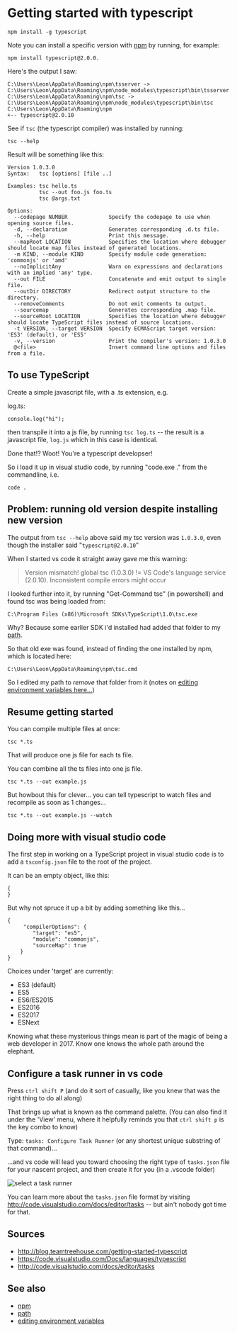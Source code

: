 ﻿# Getting started with typescript


    npm install -g typescript

Note you can install a specific version with [npm](../npm/install_npm.md) by running, for example:

    npm install typescript@2.0.0.



Here's the output I saw:

    C:\Users\Leon\AppData\Roaming\npm\tsserver -> C:\Users\Leon\AppData\Roaming\npm\node_modules\typescript\bin\tsserver
    C:\Users\Leon\AppData\Roaming\npm\tsc -> C:\Users\Leon\AppData\Roaming\npm\node_modules\typescript\bin\tsc
    C:\Users\Leon\AppData\Roaming\npm
    +-- typescript@2.0.10

See if `tsc` (the typescript compiler) was installed by running:

    tsc --help

Result will be something like this:

    Version 1.0.3.0
    Syntax:   tsc [options] [file ..]

    Examples: tsc hello.ts
              tsc --out foo.js foo.ts
              tsc @args.txt

    Options:
      --codepage NUMBER             Specify the codepage to use when opening source files.
      -d, --declaration             Generates corresponding .d.ts file.
      -h, --help                    Print this message.
      --mapRoot LOCATION            Specifies the location where debugger should locate map files instead of generated locations.
      -m KIND, --module KIND        Specify module code generation: 'commonjs' or 'amd'
      --noImplicitAny               Warn on expressions and declarations with an implied 'any' type.
      --out FILE                    Concatenate and emit output to single file.
      --outDir DIRECTORY            Redirect output structure to the directory.
      --removeComments              Do not emit comments to output.
      --sourcemap                   Generates corresponding .map file.
      --sourceRoot LOCATION         Specifies the location where debugger should locate TypeScript files instead of source locations.
      -t VERSION, --target VERSION  Specify ECMAScript target version: 'ES3' (default), or 'ES5'
      -v, --version                 Print the compiler's version: 1.0.3.0
      @<file>                       Insert command line options and files from a file.




## To use TypeScript

Create a simple javascript file, with a .ts extension, e.g.

log.ts:

    console.log("hi");

then transpile it into a js file, by running `tsc log.ts` -- the result is a javascript file, `log.js` which in this case is identical.

Done that!? Woot! You're a typescript developser!

So i load it up in visual studio code, by running "code.exe ." from the commandline, i.e.

    code .


## Problem: running old version despite installing new version


The output from `tsc --help` above said my tsc version was `1.0.3.0`, even though the installer said "`typescript@2.0.10`"

When I started vs code it straight away gave me this warning:

> Version mismatch! global tsc (1.0.3.0) != VS Code's language service (2.0.10). Inconsistent compile errors might occur


I looked further into it, by running "Get-Command tsc" (in powershell) and found tsc was being loaded from:

    C:\Program Files (x86)\Microsoft SDKs\TypeScript\1.0\tsc.exe

Why? Because some earlier SDK i'd installed had added that folder to my [path](../powershell/PATH.md).

So that old exe was found, instead of finding the one installed by npm, which is located here:

    C:\Users\Leon\AppData\Roaming\npm\tsc.cmd

So I edited my path to *remove* that folder from it (notes on [editing environment variables here...](../windows/environment_variables.md))


## Resume getting started

You can compile multiple files at once:

    tsc *.ts

That will produce one js file for each ts file.

You can combine all the ts files into one js file.

    tsc *.ts --out example.js


But howbout this for clever... you can tell typescript to watch files and recompile as soon as 1 changes...


    tsc *.ts --out example.js --watch


## Doing more with visual studio code

The first step in working on a TypeScript project in visual studio code is to add a `tsconfig.json` file to the root of the project.

It can be an empty object, like this:

    {
    }

But why not spruce it up a bit by adding something like this...

    {
         "compilerOptions": {
            "target": "es5",
            "module": "commonjs",
            "sourceMap": true
        }
    }

Choices under 'target' are currently:

* ES3 (default)
* ES5
* ES6/ES2015
* ES2016
* ES2017
* ESNext

Knowing what these mysterious things mean is part of the magic of being a web developer in 2017. Know one knows the whole path around the elephant.


## Configure a task runner in vs code

Press `ctrl shift P` (and do it sort of casually, like you knew that was the right thing to do all along)

That brings up what is known as the command palette. (You can also find it under the 'View' menu, where it helpfully reminds you that `ctrl shift p` is the key combo to know)

Type: `tasks: Configure Task Runner` (or any shortest unique substring of that command)...

...and vs code will lead you toward choosing the right type of `tasks.json` file for your nascent project, and then create it for you (in a .vscode folder)

![select a task runner](task_runner.png)


You can learn more about the `tasks.json` file format by visiting <http://code.visualstudio.com/docs/editor/tasks> -- but ain't nobody got time for that.





## Sources

 * <http://blog.teamtreehouse.com/getting-started-typescript>
 * <https://code.visualstudio.com/Docs/languages/typescript>
 * <http://code.visualstudio.com/docs/editor/tasks>

## See also

 * [npm](../npm/install_npm.md)
 * [path](../powershell/PATH.md)
 * [editing environment variables](../windows/environment_variables.md)